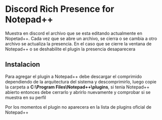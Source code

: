 # Discord Rich Presence for Notepad++

Muestra en discord el archivo que se esta editando actualmente en Nopetad++. Cada vez que se abre un archivo, se cierra o se cambia a otro archivo se actualiza la presencia. En el caso que se cierre la ventana de Notepad++ o se deshabilite el plugin la presencia desaparecera

## Instalacion

Para agregar el plugin a Notepad++ debe descargar el comprimido dependiendo de la arquitectura del sistema y descomprimirlo, luego copie la carpeta a **C:\Program Files\Notepad++\plugins**, si tenia Notepad++ abierto entonces debe cerrarlo y abrirlo nuevamente y comprobar si se muestra en su perfil

Por los momentos el plugin no aparecera en la lista de plugins oficial de Notepad++